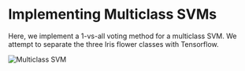 # Implementing Multiclass SVMs

Here, we implement a 1-vs-all voting method for a multiclass SVM.  We attempt to separate the three Iris flower classes with Tensorflow.

![Multiclass SVM](https://github.com/nfmcclure/tensorflow_cookbook/blob/master/04_Support_Vector_Machines/images/06_multiclass_svm.png "Multiclass SVM")
